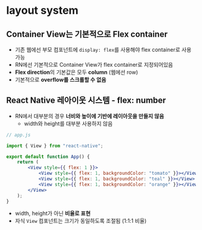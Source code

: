 # layout system

## Container View는 기본적으로 Flex container

- 기존 웹에선 부모 컴포넌트에 `display: flex`를 사용해야 flex container로 사용가능
- RN에선 기본적으로 Container View가 flex container로 지정되어있음
- **Flex direction**의 기본값은 모두 **column** (웹에선 row)
- 기본적으로 **overflow를 스크롤할 수 없음**

## React Native 레아이웃 시스템 - flex: number

- RN에서 대부분의 경우 **너비와 높이에 기반에 레이아웃을 만들지 않음**
  - width와 height를 대부분 사용하지 않음

```jsx
// app.js

import { View } from "react-native";

export default function App() {
	return (
		<View style={{ flex: 1 }}>
			<View style={{ flex: 1, backgroundColor: "tomato" }}></View>
			<View style={{ flex: 1, backgroundColor: "teal" }}></View>
			<View style={{ flex: 1, backgroundColor: "orange" }}></View>
		</View>
	);
}
```

- width, height가 아닌 **비율로 표현**
- 자식 `View` 컴포넌트는 크기가 동일하도록 조절됨 (1:1:1 비율)
